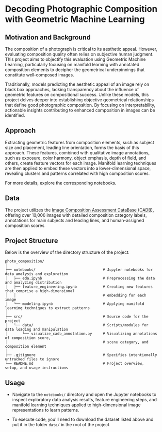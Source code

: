 # Decoding Photographic Composition with Geometric Machine Learning

## Motivation and Background
The composition of a photograph is critical to its aesthetic appeal. However, evaluating composition quality often relies on subjective human judgment. This project aims to objectify this evaluation using Geometric Machine Learning, particularly focusing on manifold learning with annotated composition elements to decipher the geometrical underpinnings that constitute well-composed images.

Traditionally, models predicting the aesthetic appeal of an image rely on black box approaches, lacking transparency about the influence of geometric features on compositional success. Unlike these models, this project delves deeper into establishing objective geometrical relationships that define good photographic composition. By focusing on interpretability, actionable insights contributing to enhanced composition in images can be identified.

## Approach
Extracting geometric features from composition elements, such as subject size and placement, leading line orientation, forms the basis of this approach. These features, combined with qualitative image annotations, such as exposure, color harmony, object emphasis, depth of field, and others, create feature vectors for each image. Manifold learning techniques are then applied to embed these vectors into a lower-dimensional space, revealing clusters and patterns correlated with high composition scores.

For more details, explore the corresponding notebooks.

## Data 
The project utilizes the [Image Composition Assessment DataBase (CADB)](https://github.com/bcmi/Image-Composition-Assessment-Dataset-CADB), offering over 10,000 images with detailed composition category labels, annotations for main subjects and leading lines, and human-assigned composition scores.

## Project Structure

Below is the overview of the directory structure of the project:

```
photo_composition/
│
├── notebooks/                               # Jupyter notebooks for data analysis and exploration
│   ├── eda.ipynb                            # Preprocessing the data and analyzing distribution
│   ├── feature_engineering.ipynb            # Creating new features that comprise a high-dimensional
│   │                                        # embedding for each image
│   └── modeling.ipynb                       # Applying manifold learning techniques to extract patterns
│
├── src/                                     # Source code for the project
│   └── data/                                # Scripts/modules for data loading and manipulation
│       └── visualize_cadb_annotation.py     # Visualizing annotations of composition score,  
│                                            # scene category, and composition element
│
├── .gitignore                               # Specifies intentionally untracked files to ignore
└── README.md                                # Project overview, setup, and usage instructions
```

## Usage

- Navigate to the `notebooks/` directory and open the Jupyter notebooks to inspect exploratory data analysis results, 
feature engineering steps, and manifold learning techniques applied to high-dimensional image representations to learn 
patterns.

- To execute code, you'll need to download the dataset listed above and put it in the folder `data/` in the root of 
the project. 
